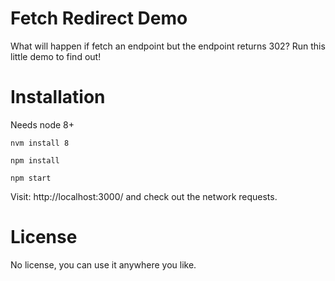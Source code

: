 # Fetch Redirect Demo

What will happen if fetch an endpoint but the endpoint returns 302? Run this little demo to find out!

# Installation

Needs node 8+

    nvm install 8

    npm install

    npm start

Visit: http://localhost:3000/ and check out the network requests.

# License

No license, you can use it anywhere you like.
